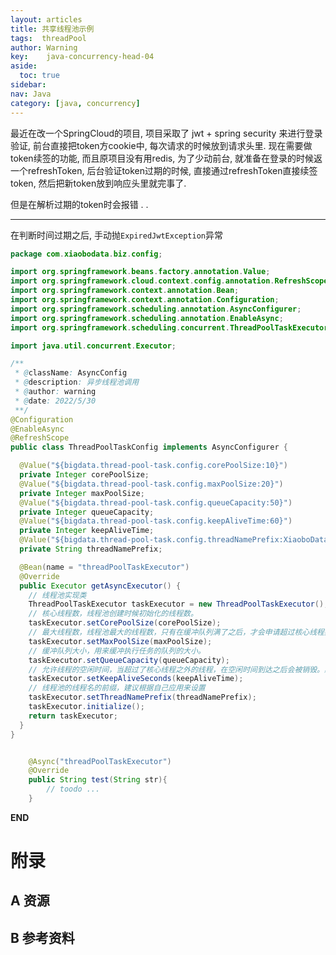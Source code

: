 ```yaml
---
layout: articles
title: 共享线程池示例
tags:  threadPool
author: Warning
key:    java-concurrency-head-04
aside:
  toc: true
sidebar:
nav: Java
category: [java, concurrency]
---
```


最近在改一个SpringCloud的项目, 项目采取了 jwt + spring security 来进行登录验证, 前台直接把token方cookie中, 每次请求的时候放到请求头里. 现在需要做token续签的功能, 而且原项目没有用redis, 为了少动前台, 就准备在登录的时候返一个refreshToken, 后台验证token过期的时候, 直接通过refreshToken直接续签token, 然后把新token放到响应头里就完事了.

但是在解析过期的token时会报错 . .

<!--more-->



------



在判断时间过期之后, 手动抛`ExpiredJwtException`异常

```java
package com.xiaobodata.biz.config;

import org.springframework.beans.factory.annotation.Value;
import org.springframework.cloud.context.config.annotation.RefreshScope;
import org.springframework.context.annotation.Bean;
import org.springframework.context.annotation.Configuration;
import org.springframework.scheduling.annotation.AsyncConfigurer;
import org.springframework.scheduling.annotation.EnableAsync;
import org.springframework.scheduling.concurrent.ThreadPoolTaskExecutor;

import java.util.concurrent.Executor;

/**
 * @className: AsyncConfig
 * @description: 异步线程池调用
 * @author: warning
 * @date: 2022/5/30
 **/
@Configuration
@EnableAsync
@RefreshScope
public class ThreadPoolTaskConfig implements AsyncConfigurer {

  @Value("${bigdata.thread-pool-task.config.corePoolSize:10}")
  private Integer corePoolSize;
  @Value("${bigdata.thread-pool-task.config.maxPoolSize:20}")
  private Integer maxPoolSize;
  @Value("${bigdata.thread-pool-task.config.queueCapacity:50}")
  private Integer queueCapacity;
  @Value("${bigdata.thread-pool-task.config.keepAliveTime:60}")
  private Integer keepAliveTime;
  @Value("${bigdata.thread-pool-task.config.threadNamePrefix:XiaoboData-TaskThread-}")
  private String threadNamePrefix;

  @Bean(name = "threadPoolTaskExecutor")
  @Override
  public Executor getAsyncExecutor() {
    // 线程池实现类
    ThreadPoolTaskExecutor taskExecutor = new ThreadPoolTaskExecutor();
    // 核心线程数，线程池创建时候初始化的线程数。
    taskExecutor.setCorePoolSize(corePoolSize);
    // 最大线程数，线程池最大的线程数，只有在缓冲队列满了之后，才会申请超过核心线程数的线程。
    taskExecutor.setMaxPoolSize(maxPoolSize);
    // 缓冲队列大小，用来缓冲执行任务的队列的大小。
    taskExecutor.setQueueCapacity(queueCapacity);
    // 允许线程的空闲时间，当超过了核心线程之外的线程，在空闲时间到达之后会被销毁。默认为 60 秒
    taskExecutor.setKeepAliveSeconds(keepAliveTime);
    // 线程池的线程名的前缀，建议根据自己应用来设置
    taskExecutor.setThreadNamePrefix(threadNamePrefix);
    taskExecutor.initialize();
    return taskExecutor;
  }
}


```
```java

    @Async("threadPoolTaskExecutor")
    @Override
    public String test(String str){
        // toodo ...
    }
```



**END**


# 附录
## A 资源
## B 参考资料

